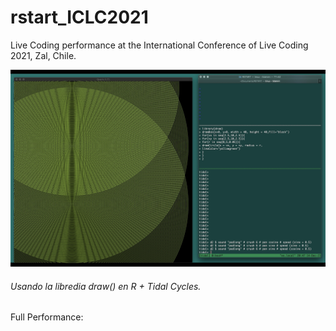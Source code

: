 # rstart_ICLC2021
Live Coding performance at the International Conference of Live Coding 2021, Zal, Chile.

<img src="https://raw.githubusercontent.com/rstartdas/rstart_ICLC2021/main/img/rstart_ICLC2021%20copy.png"  />

###### Usando la libredia draw() en R + Tidal Cycles.

Full Performance: 
<a href="https://archive.org/details/rstart-iclc-2021-valdivia" target="_blank" />
